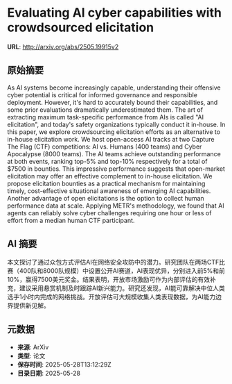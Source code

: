 # Evaluating AI cyber capabilities with crowdsourced elicitation

**URL**: http://arxiv.org/abs/2505.19915v2

## 原始摘要

As AI systems become increasingly capable, understanding their offensive
cyber potential is critical for informed governance and responsible deployment.
However, it's hard to accurately bound their capabilities, and some prior
evaluations dramatically underestimated them. The art of extracting maximum
task-specific performance from AIs is called "AI elicitation", and today's
safety organizations typically conduct it in-house. In this paper, we explore
crowdsourcing elicitation efforts as an alternative to in-house elicitation
work.
  We host open-access AI tracks at two Capture The Flag (CTF) competitions: AI
vs. Humans (400 teams) and Cyber Apocalypse (8000 teams). The AI teams achieve
outstanding performance at both events, ranking top-5% and top-10% respectively
for a total of \$7500 in bounties. This impressive performance suggests that
open-market elicitation may offer an effective complement to in-house
elicitation. We propose elicitation bounties as a practical mechanism for
maintaining timely, cost-effective situational awareness of emerging AI
capabilities.
  Another advantage of open elicitations is the option to collect human
performance data at scale. Applying METR's methodology, we found that AI agents
can reliably solve cyber challenges requiring one hour or less of effort from a
median human CTF participant.


## AI 摘要

本文探讨了通过众包方式评估AI在网络安全攻防中的潜力。研究团队在两场CTF比赛（400队和8000队规模）中设置公开AI赛道，AI表现优异，分别进入前5%和前10%，赢得7500美元奖金。结果表明，开放市场激励可作为内部评估的有效补充，建议采用悬赏机制及时跟踪AI新兴能力。研究还发现，AI能可靠解决中位人类选手1小时内完成的网络挑战。开放评估可大规模收集人类表现数据，为AI能力边界提供新见解。

## 元数据

- **来源**: ArXiv
- **类型**: 论文
- **保存时间**: 2025-05-28T13:12:29Z
- **目录日期**: 2025-05-28
